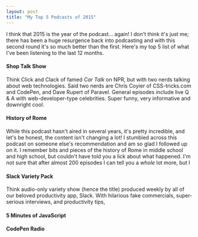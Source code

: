 ```yaml
---
layout: post
title: "My Top 5 Podcasts of 2015"
---
```

I think that 2015 is the year of the podcast... again! I don't think it's just me; there has been a huge resurgence back into podcasting and with this second round it's so much better than the first. Here's my top 5  list of what I've been listening to the last 12 months.

#### Shop Talk Show
Think Click and Clack of famed _Car Talk_ on NPR, but with two nerds talking about web technologies. Said two nerds are Chris Coyier of CSS-tricks.com and CodePen, and Dave Rupert of Paravel. General episodes include live Q & A with web-developer-type celebrities. Super funny, very informative and downright cool.

#### History of Rome
While this podcast hasn't aired in several years, it's pretty incredible, and let's be honest, the content isn't changing a lot! I stumbled across this podcast on someone else's recommendation and am so glad I followed up on it. 
I remember bits and pieces of the history of Rome in middle school and high school, but couldn't have told you a lick about what happened. I'm not sure that after almost 200 episodes I can tell you a _whole_ lot more, but I
 
#### Slack Variety Pack 
Think audio-only variety show (hence the title) produced weekly by all of our beloved productivity app, Slack. With hilarious fake commercials, super-serious interviews, and productivity tips, 


#### 5 Minutes of JavaScript 

#### CodePen Radio
